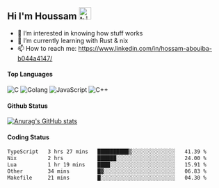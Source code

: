 ## Hi I'm Houssam <img src="https://user-images.githubusercontent.com/1303154/88677602-1635ba80-d120-11ea-84d8-d263ba5fc3c0.gif" width="28px" alt="hi">

- 👀 I’m interested in knowing how stuff works
- 🔭 I’m currently learning with Rust & nix
- 📫 How to reach me: https://www.linkedin.com/in/hossam-abouiba-b044a4147/

#### Top Languages

![C](https://img.shields.io/badge/c-%2300599C.svg?style=for-the-badge&logo=c&logoColor=white)
![Golang](https://img.shields.io/badge/go-blue?style=for-the-badge&logo=Goland)
![JavaScript](https://img.shields.io/badge/javascript-%23323330.svg?style=for-the-badge&logo=javascript&logoColor=%23F7DF1E)
![C++](https://img.shields.io/badge/C%2B%2B-blue?style=for-the-badge&logo=C%2B%2B)


#### Github Status
[![Anurag's GitHub stats](https://github-readme-stats.vercel.app/api?username=0xhoussam&theme=tokyonight)](https://github.com/anuraghazra/github-readme-stats)

#### Coding Status
<!--START_SECTION:waka-->

```txt
TypeScript   3 hrs 27 mins   ██████████▒░░░░░░░░░░░░░░   41.39 %
Nix          2 hrs           ██████░░░░░░░░░░░░░░░░░░░   24.00 %
Lua          1 hr 19 mins    ████░░░░░░░░░░░░░░░░░░░░░   15.91 %
Other        34 mins         █▓░░░░░░░░░░░░░░░░░░░░░░░   06.83 %
Makefile     21 mins         █░░░░░░░░░░░░░░░░░░░░░░░░   04.30 %
```

<!--END_SECTION:waka-->
